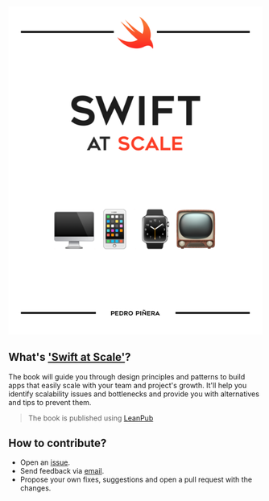 ![header](artworks/header.png)

## What's ['Swift at Scale'](https://leanpub.com/swiftatscale)?

The book will guide you through design principles and patterns to build apps that easily scale with your team and project's growth. It'll help you identify scalability issues and bottlenecks and provide you with alternatives and tips to prevent them.

> The book is published using [LeanPub](https://leanpub.com)

## How to contribute?

- Open an [issue](https://github.com/pepibumur/swiftatscale/issues/new).
- Send feedback via [email](mailto://pepibumur@gmail.com).
- Propose your own fixes, suggestions and open a pull request with the changes.